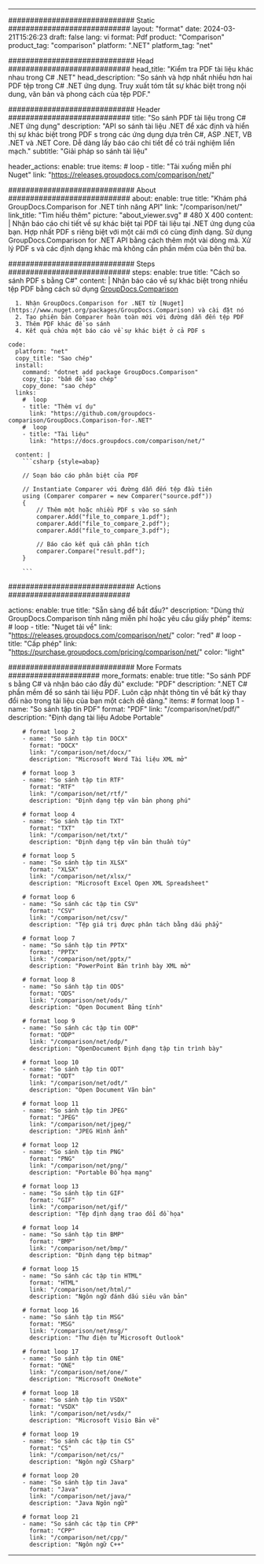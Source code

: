 
---
############################# Static ############################
layout: "format"
date:  2024-03-21T15:26:23
draft: false
lang: vi
format: Pdf
product: "Comparison"
product_tag: "comparison"
platform: ".NET"
platform_tag: "net"

############################# Head ############################
head_title: "Kiểm tra PDF tài liệu khác nhau trong C# .NET"
head_description: "So sánh và hợp nhất nhiều hơn hai PDF tệp trong C# .NET ứng dụng. Truy xuất tóm tắt sự khác biệt trong nội dung, văn bản và phong cách của tệp PDF."

############################# Header ############################
title: "So sánh PDF tài liệu trong C# .NET ứng dụng" 
description: "API so sánh tài liệu .NET để xác định và hiển thị sự khác biệt trong PDF s trong các ứng dụng dựa trên C#, ASP .NET, VB .NET và .NET Core. Dễ dàng lấy báo cáo chi tiết để có trải nghiệm liền mạch."
subtitle: "Giải pháp so sánh tài liệu" 

header_actions:
  enable: true
  items:
    #  loop
    - title: "Tải xuống miễn phí Nuget"
      link: "https://releases.groupdocs.com/comparison/net/"
      
############################# About ############################
about:
    enable: true
    title: "Khám phá GroupDocs.Comparison for .NET tính năng API"
    link: "/comparison/net/"
    link_title: "Tìm hiểu thêm"
    picture: "about_viewer.svg" # 480 X 400
    content: |
       Nhận báo cáo chi tiết về sự khác biệt tại PDF tài liệu tại .NET ứng dụng của bạn. Hợp nhất PDF s riêng biệt với một cái mới có cùng định dạng. Sử dụng GroupDocs.Comparison for .NET API bằng cách thêm một vài dòng mã. Xử lý PDF s và các định dạng khác mà không cần phần mềm của bên thứ ba.

############################# Steps ############################
steps:
    enable: true
    title: "Cách so sánh PDF s bằng C#"
    content: |
      Nhận báo cáo về sự khác biệt trong nhiều tệp PDF bằng cách sử dụng [GroupDocs.Comparison](https://products.groupdocs.com/comparison/net/)
      
      1. Nhận GroupDocs.Comparison for .NET từ [Nuget](https://www.nuget.org/packages/GroupDocs.Comparison) và cài đặt nó
      2. Tạo phiên bản Comparer hoàn toàn mới với đường dẫn đến tệp PDF
      3. Thêm PDF khác để so sánh
      4. Kết quả chứa một báo cáo về sự khác biệt ở cả PDF s
   
    code:
      platform: "net"
      copy_title: "Sao chép"
      install:
        command: "dotnet add package GroupDocs.Comparison"
        copy_tip: "bấm để sao chép"
        copy_done: "sao chép"
      links:
        #  loop
        - title: "Thêm ví dụ"
          link: "https://github.com/groupdocs-comparison/GroupDocs.Comparison-for-.NET"
        #  loop
        - title: "Tài liệu"
          link: "https://docs.groupdocs.com/comparison/net/"
          
      content: |
        ```csharp {style=abap}

        // Soạn báo cáo phân biệt của PDF

        // Instantiate Comparer với đường dẫn đến tệp đầu tiên
        using (Comparer comparer = new Comparer("source.pdf"))
        {
            // Thêm một hoặc nhiều PDF s vào so sánh
        	comparer.Add("file_to_compare_1.pdf");
            comparer.Add("file_to_compare_2.pdf");
            comparer.Add("file_to_compare_3.pdf");

            // Báo cáo kết quả cần phân tích
            comparer.Compare("result.pdf"); 
        }
        
        ```            

############################# Actions ############################

actions:
  enable: true
  title: "Sẵn sàng để bắt đầu?"
  description: "Dùng thử GroupDocs.Comparison tính năng miễn phí hoặc yêu cầu giấy phép"
  items:
    #  loop
    - title: "Nuget tải về"
      link: "https://releases.groupdocs.com/comparison/net/"
      color: "red"
        #  loop
    - title: "Cấp phép"
      link: "https://purchase.groupdocs.com/pricing/comparison/net/"
      color: "light"


############################# More Formats #####################
more_formats:
    enable: true
    title: "So sánh PDF s bằng C# và nhận báo cáo đầy đủ"
    exclude: "PDF"
    description: ".NET C# phần mềm để so sánh tài liệu PDF. Luôn cập nhật thông tin về bất kỳ thay đổi nào trong tài liệu của bạn một cách dễ dàng."
    items: 
        # format loop 1
        - name: "So sánh tập tin PDF"
          format: "PDF"
          link: "/comparison/net/pdf/"
          description: "Định dạng tài liệu Adobe Portable"

        # format loop 2
        - name: "So sánh tập tin DOCX"
          format: "DOCX"
          link: "/comparison/net/docx/"
          description: "Microsoft Word Tài liệu XML mở"

        # format loop 3
        - name: "So sánh tập tin RTF"
          format: "RTF"
          link: "/comparison/net/rtf/"
          description: "Định dạng tệp văn bản phong phú"

        # format loop 4
        - name: "So sánh tập tin TXT"
          format: "TXT"
          link: "/comparison/net/txt/"
          description: "Định dạng tệp văn bản thuần túy"

        # format loop 5
        - name: "So sánh tập tin XLSX"
          format: "XLSX"
          link: "/comparison/net/xlsx/"
          description: "Microsoft Excel Open XML Spreadsheet"

        # format loop 6
        - name: "So sánh các tập tin CSV"
          format: "CSV"
          link: "/comparison/net/csv/"
          description: "Tệp giá trị được phân tách bằng dấu phẩy"

        # format loop 7
        - name: "So sánh tập tin PPTX"
          format: "PPTX"
          link: "/comparison/net/pptx/"
          description: "PowerPoint Bản trình bày XML mở"

        # format loop 8
        - name: "So sánh tập tin ODS"
          format: "ODS"
          link: "/comparison/net/ods/"
          description: "Open Document Bảng tính"

        # format loop 9
        - name: "So sánh các tập tin ODP"
          format: "ODP"
          link: "/comparison/net/odp/"
          description: "OpenDocument Định dạng tập tin trình bày"

        # format loop 10
        - name: "So sánh tập tin ODT"
          format: "ODT"
          link: "/comparison/net/odt/"
          description: "Open Document Văn bản"

        # format loop 11
        - name: "So sánh tập tin JPEG"
          format: "JPEG"
          link: "/comparison/net/jpeg/"
          description: "JPEG Hình ảnh"

        # format loop 12
        - name: "So sánh tập tin PNG"
          format: "PNG"
          link: "/comparison/net/png/"
          description: "Portable Đồ họa mạng"

        # format loop 13
        - name: "So sánh tập tin GIF"
          format: "GIF"
          link: "/comparison/net/gif/"
          description: "Tệp định dạng trao đổi đồ họa"

        # format loop 14
        - name: "So sánh tập tin BMP"
          format: "BMP"
          link: "/comparison/net/bmp/"
          description: "Định dạng tệp bitmap"

        # format loop 15
        - name: "So sánh các tập tin HTML"
          format: "HTML"
          link: "/comparison/net/html/"
          description: "Ngôn ngữ đánh dấu siêu văn bản"

        # format loop 16
        - name: "So sánh tập tin MSG"
          format: "MSG"
          link: "/comparison/net/msg/"
          description: "Thư điện tử Microsoft Outlook"

        # format loop 17
        - name: "So sánh tập tin ONE"
          format: "ONE"
          link: "/comparison/net/one/"
          description: "Microsoft OneNote"

        # format loop 18
        - name: "So sánh tập tin VSDX"
          format: "VSDX"
          link: "/comparison/net/vsdx/"
          description: "Microsoft Visio Bản vẽ"

        # format loop 19
        - name: "So sánh các tập tin CS"
          format: "CS"
          link: "/comparison/net/cs/"
          description: "Ngôn ngữ CSharp"

        # format loop 20
        - name: "So sánh tập tin Java"
          format: "Java"
          link: "/comparison/net/java/"
          description: "Java Ngôn ngữ"
          
        # format loop 21
        - name: "So sánh các tập tin CPP"
          format: "CPP"
          link: "/comparison/net/cpp/"
          description: "Ngôn ngữ C++"
---